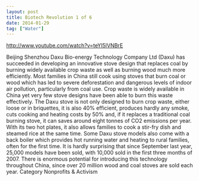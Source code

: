 ```yaml
---
layout: post
title: Biotech Revolution 1 of 6
date: 2014-01-29
tag: ["Water"]
---
```


http://www.youtube.com/watch?v=teYI5lVNBrE  

Beijing Shenzhou Daxu Bio-energy Technology Company Ltd (Daxu) has succeeded in developing an innovative stove design that replaces coal by burning widely available crop waste as well as burning wood much more efficiently. Most families in China still cook using stoves that burn coal or wood which has led to severe deforestation and dangerous levels of indoor air pollution, particularly from coal use. Crop waste is widely available in China yet very few stove designs have been able to burn this waste effectively. The Daxu stove is not only designed to burn crop waste, either loose or in briquettes, it is also 40% efficient, produces hardly any smoke, cuts cooking and heating costs by 50% and, if it replaces a traditional coal burning stove, it can saves around eight tonnes of CO2 emissions per year. With its two hot plates, it also allows families to cook a stir-fry dish and steamed rice at the same time. Some Daxu stove models also come with a back boiler which provides hot running water and heating to rural families, often for the first time. It is hardly surprising that since September last year, 25,000 models have been sold, with 10,000 sold in the first three months of 2007. There is enormous potential for introducing this technology throughout China, since over 20 million wood and coal stoves are sold each year.
Category
Nonprofits & Activism